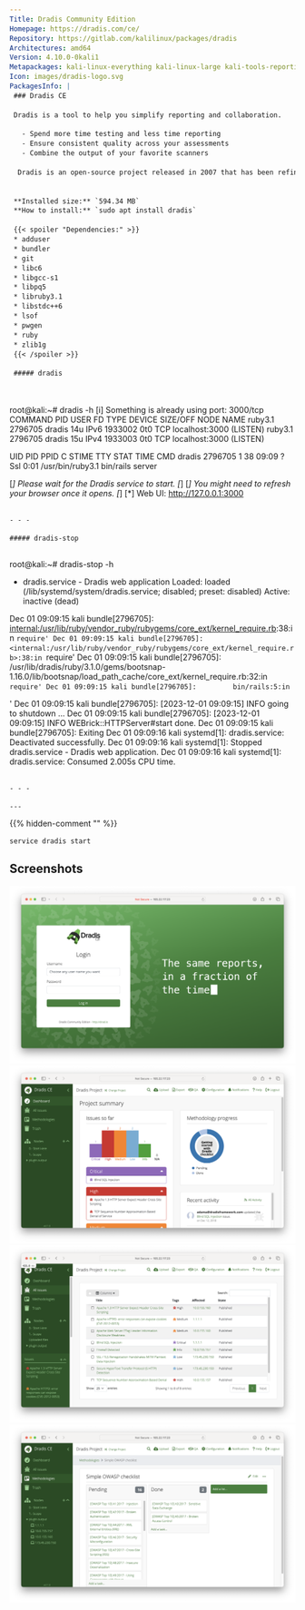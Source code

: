```yaml
---
Title: Dradis Community Edition
Homepage: https://dradis.com/ce/
Repository: https://gitlab.com/kalilinux/packages/dradis
Architectures: amd64
Version: 4.10.0-0kali1
Metapackages: kali-linux-everything kali-linux-large kali-tools-reporting 
Icon: images/dradis-logo.svg
PackagesInfo: |
 ### Dradis CE
 
 Dradis is a tool to help you simplify reporting and collaboration.

   - Spend more time testing and less time reporting
   - Ensure consistent quality across your assessments
   - Combine the output of your favorite scanners
 
  Dradis is an open-source project released in 2007 that has been refined for over a decade by security professionals around the world.
 
 
 **Installed size:** `594.34 MB`  
 **How to install:** `sudo apt install dradis`  
 
 {{< spoiler "Dependencies:" >}}
 * adduser
 * bundler
 * git
 * libc6 
 * libgcc-s1 
 * libpq5 
 * libruby3.1 
 * libstdc++6 
 * lsof
 * pwgen
 * ruby 
 * zlib1g 
 {{< /spoiler >}}
 
 ##### dradis
 
 
 ```
 root@kali:~# dradis -h
 [i] Something is already using port: 3000/tcp
 COMMAND     PID   USER   FD   TYPE  DEVICE SIZE/OFF NODE NAME
 ruby3.1 2796705 dradis   14u  IPv6 1933002      0t0  TCP localhost:3000 (LISTEN)
 ruby3.1 2796705 dradis   15u  IPv4 1933003      0t0  TCP localhost:3000 (LISTEN)
 
 UID          PID    PPID  C STIME TTY      STAT   TIME CMD
 dradis   2796705       1 38 09:09 ?        Ssl    0:01 /usr/bin/ruby3.1 bin/rails server
 
 [*] Please wait for the Dradis service to start.
 [*]
 [*] You might need to refresh your browser once it opens.
 [*]
 [*]  Web UI: http://127.0.0.1:3000
 
 ```
 
 - - -
 
 ##### dradis-stop
 
 
 ```
 root@kali:~# dradis-stop -h
 * dradis.service - Dradis web application
      Loaded: loaded (/lib/systemd/system/dradis.service; disabled; preset: disabled)
      Active: inactive (dead)
 
 Dec 01 09:09:15 kali bundle[2796705]:         <internal:/usr/lib/ruby/vendor_ruby/rubygems/core_ext/kernel_require.rb>:38:in `require'
 Dec 01 09:09:15 kali bundle[2796705]:         <internal:/usr/lib/ruby/vendor_ruby/rubygems/core_ext/kernel_require.rb>:38:in `require'
 Dec 01 09:09:15 kali bundle[2796705]:         /usr/lib/dradis/ruby/3.1.0/gems/bootsnap-1.16.0/lib/bootsnap/load_path_cache/core_ext/kernel_require.rb:32:in `require'
 Dec 01 09:09:15 kali bundle[2796705]:         bin/rails:5:in `<main>'
 Dec 01 09:09:15 kali bundle[2796705]: [2023-12-01 09:09:15] INFO  going to shutdown ...
 Dec 01 09:09:15 kali bundle[2796705]: [2023-12-01 09:09:15] INFO  WEBrick::HTTPServer#start done.
 Dec 01 09:09:15 kali bundle[2796705]: Exiting
 Dec 01 09:09:16 kali systemd[1]: dradis.service: Deactivated successfully.
 Dec 01 09:09:16 kali systemd[1]: Stopped dradis.service - Dradis web application.
 Dec 01 09:09:16 kali systemd[1]: dradis.service: Consumed 2.005s CPU time.
 ```
 
 - - -
 
---
```

{{% hidden-comment "<!--Do not edit anything above this line-->" %}}


```
service dradis start
```

## Screenshots

![Dradis login screen](images/dradis-01.png)
![Dradis dashboard](images/dradis-02.png)
![Dradis issue list](images/dradis-03.png)
![Dradis methodologies](images/dradis-04.png)
